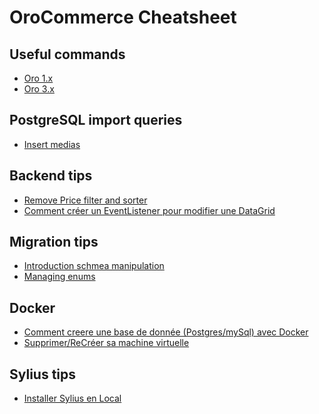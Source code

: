 OroCommerce Cheatsheet
======================

Useful commands
-------------------------

* [Oro 1.x](command/oro1.md)
* [Oro 3.x](command/oro3.md)

PostgreSQL import queries
-------------------------

* [Insert medias](postgresql/insert-medias.sql)


Backend tips
------------

* [Remove Price filter and sorter](backend/remove-price-filter.md)
* [Comment créer un EventListener pour modifier une DataGrid](backend/event-listener-datagrid.md)


Migration tips
------------

* [Introduction schmea manipulation](migrations/introduction.md)
* [Managing enums](migrations/enum.md)


Docker
------------

* [Comment creere une base de donnée (Postgres/mySql) avec Docker](docker/docker-compose.md)
* [Supprimer/ReCréer sa machine virtuelle](docker/create-docker-virtual-machine.md)


Sylius tips
------------

* [Installer Sylius en Local](sylius/install-sylius.md)
